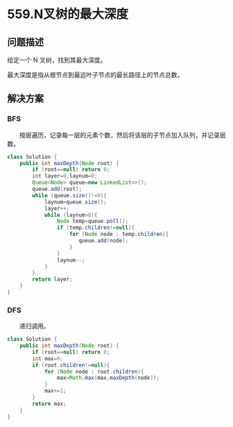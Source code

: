 # 559.N叉树的最大深度

## 问题描述

给定一个 N 叉树，找到其最大深度。  

最大深度是指从根节点到最远叶子节点的最长路径上的节点总数。  

## 解决方案

### BFS

&emsp;&emsp;按层遍历，记录每一层的元素个数，然后将该层的子节点加入队列，并记录层数。

```java
class Solution {
    public int maxDepth(Node root) {
        if (root==null) return 0;
        int layer=0,laynum=0;
        Queue<Node> queue=new LinkedList<>();
        queue.add(root);
        while (queue.size()!=0){
            laynum=queue.size();
            layer++;
            while (laynum>0){
                Node temp=queue.poll();
                if (temp.children!=null){
                    for (Node node : temp.children){
                       queue.add(node);
                    }
                }
                laynum--;
            }
        }
        return layer;
    }
}
```

### DFS

&emsp;&emsp;递归调用。

```java
class Solution {
    public int maxDepth(Node root) {
        if (root==null) return 0;
        int max=0;
        if (root.children!=null){
            for (Node node : root.children){
                max=Math.max(max,maxDepth(node));
            }
            max+=1;
        }
        return max;
    }
}
```